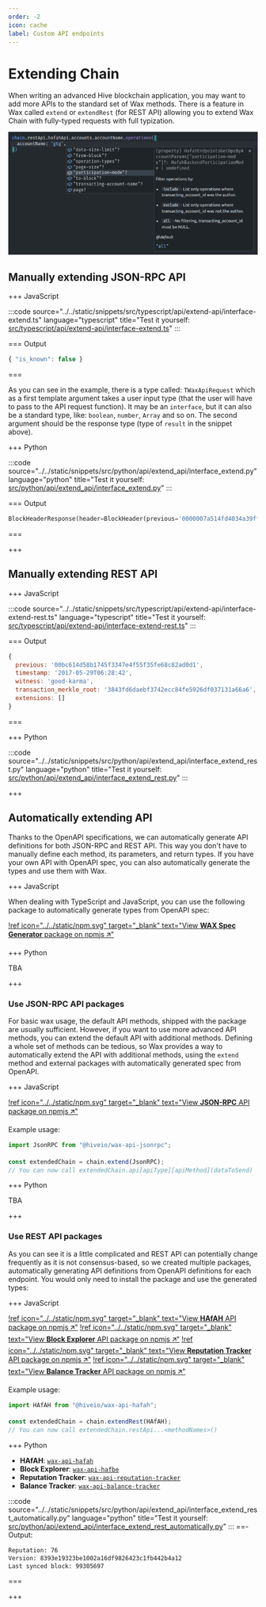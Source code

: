 ```yaml
---
order: -2
icon: cache
label: Custom API endpoints
---
```


# Extending Chain

When writing an advanced Hive blockchain application, you may want to add more APIs to the standard set of Wax methods. There is a feature in Wax called `extend` or `extendRest` (for REST API) allowing you to extend Wax Chain with fully-typed requests with full typization.

![Wax extended using HAfAH REST API package - Full IntelliSense support](../../static/intellisense-rest-api.png)

## Manually extending JSON-RPC API

+++ JavaScript

:::code source="../../static/snippets/src/typescript/api/extend-api/interface-extend.ts" language="typescript" title="Test it yourself: [src/typescript/api/extend-api/interface-extend.ts](https://stackblitz.com/github/openhive-network/wax-doc-snippets?file=src%2Ftypescript%2Fapi%2Fextend-api%2Finterface-extend.ts&startScript=test-api-extend-api-interface-extend)" :::

=== Output

```javascript
{ "is_known": false }
```

===

As you can see in the example, there is a type called: `TWaxApiRequest` which as a first template argument takes a user input type (that the user will have to pass to the API request function). It may be an `interface`, but it can also be a standard type, like: `boolean`, `number`, `Array` and so on. The second argument should be the response type (type of `result` in the snippet above).

+++ Python

:::code source="../../static/snippets/src/python/api/extend_api/interface_extend.py" language="python" title="Test it yourself: [src/python/api/extend_api/interface_extend.py](https://github.com/codespaces/new?repo=openhive-network/wax-doc-snippets&ref=main&file=workspaces/wax-doc-snippets/src/python/api/extend_api/interface_extend.py)" :::

=== Output

```python
BlockHeaderResponse(header=BlockHeader(previous='0000007a514fd4034a39ff8bb4225760ccf61154', timestamp='2016-03-24T16:11:39', witness='initminer', transaction_merkle_root='0000000000000000000000000000000000000000', extensions=[]))
```

===

+++

## Manually extending REST API

+++ JavaScript

:::code source="../../static/snippets/src/typescript/api/extend-api/interface-extend-rest.ts" language="typescript" title="Test it yourself: [src/typescript/api/extend-api/interface-extend-rest.ts](https://stackblitz.com/github/openhive-network/wax-doc-snippets?file=src%2Ftypescript%2Fapi%2Fextend-api%2Finterface-extend-rest.ts&startScript=test-api-extend-api-interface-extend-rest)" :::

=== Output

```javascript
{
  previous: '00bc614d58b1745f3347e4f55f35fe68c82ad0d1',
  timestamp: '2017-05-29T06:28:42',
  witness: 'good-karma',
  transaction_merkle_root: '3843fd6daebf3742ecc84fe5926df037131a66a6',
  extensions: []
}
```

===

+++ Python

:::code source="../../static/snippets/src/python/api/extend_api/interface_extend_rest.py" language="python" title="Test it yourself: [src/python/api/extend_api/interface_extend_rest.py](https://github.com/codespaces/new?repo=openhive-network/wax-doc-snippets&ref=main&file=workspaces/wax-doc-snippets/src/python/api/extend_api/interface_extend_rest.py)" :::

+++

## Automatically extending API

Thanks to the OpenAPI specifications, we can automatically generate API definitions for both JSON-RPC and REST API. This way you don't have to manually define each method, its parameters, and return types. If you have your own API with OpenAPI spec, you can also automatically generate the types and use them with Wax.

+++ JavaScript

When dealing with TypeScript and JavaScript, you can use the following package to automatically generate types from OpenAPI spec:

[!ref icon="../../static/npm.svg" target="_blank" text="View **WAX Spec Generator** package on npmjs 🡭"](https://www.npmjs.com/package/@hiveio/wax-spec-generator)

+++ Python

TBA

+++

### Use JSON-RPC API packages

For basic wax usage, the default API methods, shipped with the package are usually sufficient. However, if you want to use more advanced API methods, you can extend the default API with additional methods. Defining a whole set of methods can be tedious, so Wax provides a way to automatically extend the API with additional methods, using the `extend` method and external packages with automatically generated spec from OpenAPI.

+++ JavaScript

[!ref icon="../../static/npm.svg" target="_blank" text="View **JSON-RPC** API package on npmjs 🡭"](https://npmjs.com/package/@hiveio/wax-api-jsonrpc)

Example usage:

```javascript
import JsonRPC from "@hiveio/wax-api-jsonrpc";

const extendedChain = chain.extend(JsonRPC);
// You can now call extendedChain.api[apiType][apiMethod](dataToSend)
```

+++ Python

TBA

+++

### Use REST API packages

As you can see it is a little complicated and REST API can potentially change frequently as it is not consensus-based, so we created multiple packages, automatically generating API definitions from OpenAPI definitions for each endpoint. You would only need to install the package and use the generated types:

+++ JavaScript

[!ref icon="../../static/npm.svg" target="_blank" text="View **HAfAH** API package on npmjs 🡭"](https://npmjs.com/package/@hiveio/wax-api-hafah)
[!ref icon="../../static/npm.svg" target="_blank" text="View **Block Explorer** API package on npmjs 🡭"](https://npmjs.com/package/@hiveio/wax-api-hafbe)
[!ref icon="../../static/npm.svg" target="_blank" text="View **Reputation Tracker** API package on npmjs 🡭"](https://npmjs.com/package/@hiveio/wax-api-reputation-tracker)
[!ref icon="../../static/npm.svg" target="_blank" text="View **Balance Tracker** API package on npmjs 🡭"](https://npmjs.com/package/@hiveio/wax-api-balance-tracker)

Example usage:

```javascript
import HAfAH from "@hiveio/wax-api-hafah";

const extendedChain = chain.extendRest(HAfAH);
// You can now call extendedChain.restApi...<methodNames>()
```

+++ Python

- **HAfAH**: [`wax-api-hafah`](https://gitlab.syncad.com/hive/HAfAH/-/packages)
- **Block Explorer**: [`wax-api-hafbe`](https://gitlab.syncad.com/hive/haf_block_explorer/-/packages)
- **Reputation Tracker**: [`wax-api-reputation-tracker`](https://gitlab.syncad.com/hive/reputation_tracker/-/packages)
- **Balance Tracker**: [`wax-api-balance-tracker`](https://gitlab.syncad.com/hive/balance_tracker/-/packages)

:::code source="../../static/snippets/src/python/api/extend_api/interface_extend_rest_automatically.py" language="python" title="Test it yourself: [src/python/api/extend_api/interface_extend_rest_automatically.py](https://github.com/codespaces/new?repo=openhive-network/wax-doc-snippets&ref=main&file=workspaces/wax-doc-snippets/src/python/api/extend_api/interface_extend_rest_automatically.py)" :::
==- Output:

```log
Reputation: 76
Version: 8393e19323be1002a16df9826423c1fb442b4a12
Last synced block: 99305697
```

===

+++
